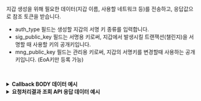 지갑 생성을 위해 필요한 데이터(지갑 이름, 사용할 네트워크 등)를 전송하고, 응답값으로 참조 토큰을 받습니다.

* auth_type 필드는 생성할 지갑의 서명 키 종류를 입력합니다. 
* sig_public_key 필드는 서명용 키로써, 지갑에서 발생시킬 트랜잭션(챌린지)을 서명할 때 사용할 키의 공개키입니다. 
* mng_public_key 필드는 관리용 키로써, 지갑의 서명키를 변경할때 사용하는 공개키입니다. (EoA키만 등록 가능)
<p><br/></p>

<details>
  <summary><b>Callback BODY 데이터 예시</b></summary>

  ```plaintext
  # wallet_id 필드는 생성된 지갑의 식별자이며 지갑을 사용하는 API에서 필요합니다. 
  {
      "request_id": "21c6c1c4-ca95-4144-9bc3-0d44456d3243",
      "status": "SUCCESS",
      "reason": "",
      "results": {
            "wallet": {
                "wallet_id": "12c6c1c4-ca95-4144-9bc3-0d44456d3243",
                "wallet_name": "홍길동지갑1",
                "address": "0x11",
                "network_chain_id": 11,
                "auth_type": "eoa",
                "sig_public_key": "0x13…",
                "mng_public_key": "0x14…",
                "created_at": "2024-04-19T02:16:44.53415005Z"
            },
            "transaction_hash": "0xbd0c8192a39a70525e4b243f67d31c9656bb…"
      }
  }
  ```
</details>

<details>
  <summary><b>요청처리결과 조회 API 응답 데이터 예시</b></summary>

  ```plaintext
  # wallet_id 필드는 생성된 지갑의 식별자이며 지갑을 사용하는 API에서 필요합니다. 
  {
      "code": "20000",
      "message": "SUCCESS",
      "request_id": "21c6c1c4-ca95-4144-9bc3-0d44456d3243",
      "results": {
            "wallet": {
                "wallet_id": "12c6c1c4-ca95-4144-9bc3-0d44456d3243",
                "wallet_name": "홍길동지갑1",
                "address": "0x11",
                "network_chain_id": 11,
                "auth_type": "eoa",
                "sig_public_key": "0x13…",
                "mng_public_key": "0x14…",
                "created_at": "2024-04-19T02:16:44.53415005Z"
            },
            "transaction_hash": "0xbd0c8192a39a70525e4b243f67d31c9656bb…"
            "requested_at": "2024-04-19T02:16:44.53415005Z",
            "finished_at": "2024-04-19T02:16:44.53415005Z" 
      }
  }
  ```
</details>
